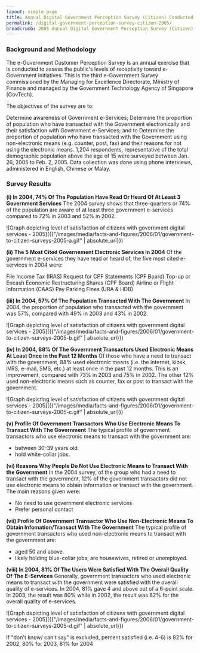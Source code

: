 ```yaml
---
layout: simple-page
title: Annual Digital Government Perception Survey (Citizen) Conducted in 2005
permalink: /digital-government-perception-survey-citizen-2005/
breadcrumb: 2005 Annual Digital Government Perception Survey (Citizen)
---
```

### **Background and Methodology**
The e-Government Customer Perception Survey is an annual exercise that is conducted to assess the public's levels of receptivity toward e-Government initiatives. This is the third e-Government Survey commissioned by the Managing for Excellence Directorate, Ministry of Finance and managed by the Government Technology Agency of Singapore (GovTech).

The objectives of the survey are to:

Determine awareness of Government e-Services;
Determine the proportion of population who have transacted with the Government electronically and their satisfaction with Government e-Services; and to
Determine the proportion of population who have transacted with the Government using non-electronic means (e.g. counter, post, fax) and their reasons for not using the electronic means.
1,204 respondents, representative of the total demographic population above the age of 15 were surveyed between Jan. 26, 2005 to Feb. 2, 2005. Data collection was done using phone interviews, administered in English, Chinese or Malay.

### **Survey Results**

**(i) In 2004, 74% Of The Population Have Read Or Heard Of At Least 3 Government Services**
The 2004 survey shows that three-quarters or 74% of the population are aware of at least three government e-services compared to 72% in 2003 and 52% in 2002.

![Graph depicting level of satisfaction of citizens with government digital services - 2005]({{"/images/media/facts-and-figures/2006/01/government-to-citizen-surveys-2005-a.gif" | absolute_url}})

**(ii) The 5 Most Cited Governement Electronic Services in 2004**
Of the government e-services they have read or heard of, the five most cited e-services in 2004 were:

File Income Tax (IRAS)
Request for CPF Statements (CPF Board)
Top-up or Encash Economic Restructuring Shares (CPF Board)
Airline or Flight Information (CAAS)
Pay Parking Fines (URA & HDB)

**(iii) In 2004, 57% Of The Population Transacted With The Government**
In 2004, the proportion of population who transacted with the government was 57%, compared with 49% in 2003 and 43% in 2002.

![Graph depicting level of satisfaction of citizens with government digital services - 2005]({{"/images/media/facts-and-figures/2006/01/government-to-citizen-surveys-2005-b.gif" | absolute_url}})

**(iv) In 2004, 88% Of The Government Transactors Used Electronic Means At Least Once in the Past 12 Months**
Of those who have a need to transact with the government, 88% used electronic means (i.e. the internet, kiosk, IVRS, e-mail, SMS, etc.) at least once in the past 12 months. This is an improvement, compared with 73% in 2003 and 75% in 2002. The other 12% used non-electronic means such as counter, fax or post to transact with the government.

![Graph depicting level of satisfaction of citizens with government digital services - 2005]({{"/images/media/facts-and-figures/2006/01/government-to-citizen-surveys-2005-c.gif" | absolute_url}})

**(v) Profile Of Government Transactors Who Use Electronic Means To Transact With The Government**
The typical profile of government transactors who use electronic means to transact with the government are:

* between 30-39 years old.
* hold white-collar jobs.


**(vi) Reasons Why People Do Not Use Electronic Means to Transact With the Government**
In the 2004 survey, of the group who had a need to transact with the government, 12% of the government transactors did not use electronic means to obtain information or transact with the government. The main reasons given were: 

* No need to use government electronic services
* Prefer personal contact

**(vii) Profile Of Government Transactor Who Use Non-Electronic Means To Obtain Infomation/Transact With The Government**
The typical profile of government transactors who used non-electronic means to transact with the government are:

* aged 50 and above.
* likely holding blue-collar jobs, are housewives, retired or unemployed.

**(viii) In 2004, 81% Of The Users Were Satisfied With The Overall Quality Of The E-Services**
Generally, government transactors who used electronic means to transact with the government were satisfied with the overall quality of e-services. In 2004, 81% gave 4 and above out of a 6-point scale. In 2003, the result was 80% while in 2002, the result was 82% for the overall quality of e-services.

![Graph depicting level of satisfaction of citizens with government digital services - 2005]({{"/images/media/facts-and-figures/2006/01/government-to-citizen-surveys-2005-d.gif" | absolute_url}})

If "don't know/ can't say" is excluded,  percent satisfied (i.e. 4-6) is 82% for 2002, 80% for 2003, 81% for 2004